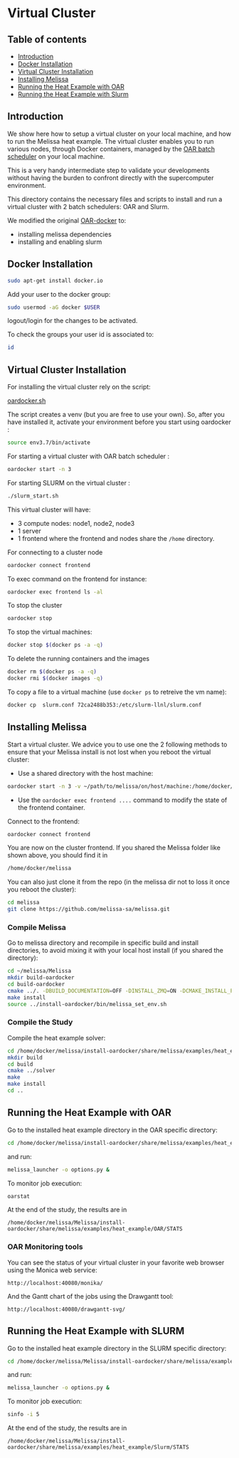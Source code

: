 # Virtual Cluster 

## Table of contents
* [Introduction](#intro)
* [Docker Installation](#docker)
* [Virtual Cluster Installation](#cluster)
* [Installing Melissa](#melissa)
* [Running the Heat Example  with OAR](#heatoar)
* [Running the Heat Example  with Slurm](#heatslurm)



## Introduction <a name="intro"></a>
We show here how to setup a virtual cluster on your local machine, and how to run
the Melissa heat example. The  virtual cluster enables you to run various nodes, through Docker containers,
managed by the [OAR batch scheduler](http://oar.imag.fr)  on  your local machine.

This is a very handy intermediate step to validate your developments without having the burden to
confront directly with the supercomputer environment.


This directory contains the necessary files and scripts to install and run a virtual cluster with 2 batch schedulers: OAR and Slurm.

We modified the original [OAR-docker](https://oar.imag.fr/wiki:oar-docker) to:

* installing melissa dependencies
* installing and enabling slurm




## Docker Installation <a name="docker"></a>

```bash
sudo apt-get install docker.io
```

Add your user to the docker group:

```bash
sudo usermod -aG docker $USER
```

logout/login for  the changes to be activated.

To check the groups your user id is associated to:

```bash
id
```

## Virtual Cluster Installation <a name="cluster"></a>

For installing the virtual cluster rely on the script:

[oardocker.sh](examples/virtual_cluster/oardocker.sh.in)

The script creates a venv (but you are free to use your own). So, after you have installed it, activate your environment before you start using oardocker :

```bash
source env3.7/bin/activate
``` 

For starting a virtual cluster with OAR batch scheduler :

```bash
oardocker start -n 3
```

For starting SLURM on the virtual cluster :

```bash
./slurm_start.sh
```

This virtual cluster will have:
* 3 compute nodes: node1, node2, node3  
* 1 server
* 1 frontend
where the  frontend and nodes share the `/home` directory.


For connecting to a  cluster node
```bash
oardocker connect frontend
```
To exec command on the frontend for instance:
```bash
oardocker exec frontend ls -al 
```
To stop the cluster
```bash
oardocker stop 
```

To stop the virtual machines:
```bash
docker stop $(docker ps -a -q)
```
To delete the running containers and the images

```bash
docker rm $(docker ps -a -q)
docker rmi $(docker images -q)
```

To copy a file to a virtual machine (use `docker ps` to retreive the vm name):
```bash
docker cp  slurm.conf 72ca2488b353:/etc/slurm-llnl/slurm.conf
``` 

## Installing Melissa <a name="melissa"></a>

Start a virtual cluster. We advice you to use one the 2 following methods to ensure that your Melissa install is not lost when you reboot the virtual cluster:
* Use a  shared  directory with the host machine:
```bash
oardocker start -n 3 -v ~/path/to/melissa/on/host/machine:/home/docker/melissa
```
* Use the `oardocker exec frontend ....` command  to modify the state of the frontend container.



Connect to the frontend:
```bash
oardocker connect frontend
```

You are now on the cluster frontend. If you shared the Melissa folder like shown above, you should find it in

```bash
/home/docker/melissa
```

You can also just clone it from the repo (in the melissa dir not to loss it once you reboot the cluster):
```bash
cd melissa
git clone https://github.com/melissa-sa/melissa.git
```

### Compile Melissa 

Go to melissa directory and recompile in specific build and install directories, to avoid  mixing  it with your local host install (if you shared the directory):

```bash
cd ~/melissa/Melissa
mkdir build-oardocker
cd build-oardocker
cmake ../. -DBUILD_DOCUMENTATION=OFF -DINSTALL_ZMQ=ON -DCMAKE_INSTALL_PREFIX=/home/docker/melissa/install-oardocker
make install
source ../install-oardocker/bin/melissa_set_env.sh
```

### Compile the Study 

Compile the heat example solver:

```bash
cd /home/docker/melissa/install-oardocker/share/melissa/examples/heat_example/
mkdir build
cd build
cmake ../solver
make
make install
cd ..
```




## Running the Heat Example  with OAR <a name="heatoar"></a>

Go to the installed heat example directory in the OAR specific directory:

```bash
cd /home/docker/melissa/install-oardocker/share/melissa/examples/heat_example/study_OAR
```
and run:

```bash
melissa_launcher -o options.py &
```

To monitor job execution:

```bash
oarstat
```

At the end of the study, the results are in

```
/home/docker/melissa/Melissa/install-oardocker/share/melissa/examples/heat_example/OAR/STATS
```

### OAR Monitoring tools

You can see the status of your virtual cluster in your favorite web browser using the Monica web service:

```
http://localhost:40080/monika/
```
And the Gantt chart of the jobs using the Drawgantt tool:
```
http://localhost:40080/drawgantt-svg/
```


## Running the Heat Example  with SLURM <a name="heatslurm"></a>

Go to the installed heat example directory in the SLURM specific directory:

```bash
cd /home/docker/melissa/Melissa/install-oardocker/share/melissa/examples/heat_example/study_Slurm
```
and run:

```bash
melissa_launcher -o options.py &
```
To monitor job execution:

```bash
sinfo -i 5
```

At the end of the study, the results are in

```
/home/docker/melissa/Melissa/install-oardocker/share/melissa/examples/heat_example/Slurm/STATS
```









